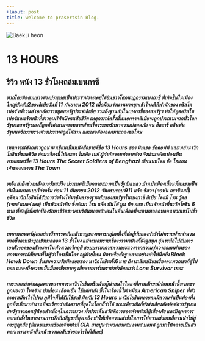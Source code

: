 ```yaml
---
+laout: post
title: welcome to prasertsin Blog.
---
```

![Baek ji heon](http://www.metalbridges.com/wp-content/uploads/2016/01/13-Hours-The-Secret-Soldiers-of-Benghazi-0.jpg)

# 13 HOURS 

## รีวิว หนัง 13 ชั่วโมงถล่มเบนกาซี

##### หากใครติดตามข่าวต่างประเทศเป็นประจำน่าจะเคยได้ยินข่าวโศกนาฏกรรมเบงกาซี ที่เกิดขึ้นในเมืองใหญ่อันดับ2ของลิเบียวันที่ 11 กันยายน 2012 เมื่อม็อบจำนวนมากบุกเข้าโจมตีที่พำนักของ คริสโตเฟอร์ สตีเวนส์ เอกอัครราชทูตสหรัฐประจำลิเบีย รวมถึงฐานลับในเบงกาซีของสหรัฐฯ ทำให้ทูตคริสโตเฟอร์และเจ้าหน้าที่ชาวอเมริกัน3คนเสียชีวิต เหตุการณ์ครั้งนั้นนอกจากลิเบียจะถูกประณามจากทั่วโลก รัฐบาลสหรัฐฯเองก็ถูกตั้งคำถามจากหลายฝ่ายเรื่องระบบรักษาความปลอดภัย จน ฮิลลารี คลินตัน รัฐมนตรีกระทรวงต่างประเทศถูกไต่สาน และเธอต้องออกมาแถลงขอโทษ

##### เหตุการณ์ดังกล่าวถูกนำมาเขียนเป็นหนังสือขายดีชื่อ 13 Hours ของ มิทเชล ซัคคอฟฟ์ และเหล่านาวิกโยธินที่รอดชีวิต ต่อมาเรื่องนี้ไปเตะตา ไมเคิล เบย์ ผู้กำกับจอมทำลายล้าง จึงนำมาดัดแปลงเป็นภาพยนตร์ชื่อ 13 Hours The Secret Soldiers of Benghazi เขียนบทโดย ชัค โฮแกน เจ้าของผลงาน The Town

##### หนังเล่าถึงช่วงหลังอาหรับสปริง ประเทศลิเบียกลายสภาพเป็นรัฐล้มเหลว บ้านป่าเมืองเถื่อนที่คนขายปืนกันในตลาดแบบโจ๋งครึ่ม ก่อน 11 กันยายน 2012 วันครบรอบ 911 แจ็ค ซิลวา (จอห์น กราซินสกี้) อดีตนาวิกโยธินได้รับการว่าจ้างให้มาคุ้มครองฐานลับของสหรัฐฯในเบงกาซี ลิเบีย โดยมี โรน วู้ดส (เจมส์ แบดจ์ เดล) เป็นหัวหน้าทีม ซึ่งต่อมา โรน แจ็ค ทันโต้ บูน ทิก ออซ เป็นเจ้าหน้าที่นาวิกโยธิน 6 นาย ที่ต่อสู้เพื่อปกป้องรักษาชีวิตชาวอเมริกันหลายสิบคนในคืนเดือดที่จะตามหลอกหลอนพวกเขาไปชั่วชีวิต

##### บทภาพยนตร์มุ่งยกย่องวีรกรรมอันกล้าหาญของทหารกลุ่มหนึ่งที่ต่อสู้กับกองกำลังไม่ทราบฝ่ายจำนวนมากซึ่งดาหน้าบุกเข้าหาตลอด 13 ชั่วโมง แม้จะพอทราบเรื่องราวมาบ้างก็ยังดูสนุก ลุ้นระทึกไปกับการเอาตัวรอดของตัวละครในห้วงเวลาวิกฤติ ชอบบรรยากาศหวาดระแวงจากความวุ่นวายอลหม่านของสถานการณ์สับสนที่ไม่รู้ว่าใครเป็นใคร อยู่ฝ่ายไหน มิตรหรือศัตรู หลายอย่างทำให้นึกถึง Black Hawk Down ชื่นชมความรับผิดชอบของ นาวิกโยธินทั้ง6นาย ถึงจะเสียเปรียบเรื่องคนพวกเขาก็สู้ไม่ถอย แสดงถึงความเป็นมืออาชีพมากๆ เสียดายพาร์ทดราม่ายังด้อยกว่า Lone Survivor เยอะ

##### การบอกเล่าผ่านมุมมองของทหารนาวิกโยธินหรือฝ่ายบู๊น่าสนใจในแง่ที่ภาพลักษณ์ก่อนหน้านี้พวกเขาถูกมองว่า โหดร้าย ป่าเถื่อน เลือดเย็น ใช้แต่กำลัง ซึ่งในเรื่องนี้ไม่เหมือน American Sniper ที่ตัวละครสมัครใจไปรบ ภูมิใจที่ได้รับใช้ชาติ ผิดกับ 13 Hours นาวิกโยธินหลายคนมีความจำเป็นต้องทิ้งลูกทิ้งเมียมาทำงานที่จะเรียกว่าอันตรายที่สุดในโลกก็ว่าได้ ขณะเดียวกันก็ยังส่งเสียงตัดพ้อต่อว่ารัฐบาลสหรัฐฯจากคนผู้น้อยตัวเล็กๆในกระทรวง ทั้งประเด็นสวัสดิการของเจ้าหน้าที่ผู้เสี่ยงภัย และปัญหาการออกคำสั่งในสายงานการบังคับบัญชาที่ยุ่งเหยิง ทำให้เกิดความล่าช้าในการให้ความช่วยเหลือจนนำไปสู่การสูญเสีย (มีแอบแขวะเรียกเจ้าหน้าที่ CIA สายบุ๋นว่าพวกสายลับ เจมส์ บอนด์ ถูกทำให้กลายเป็นตัวตลกเพราะหน้าสิ่วหน้าขวานกลับช่วยอะไรไม่ได้เลย)
